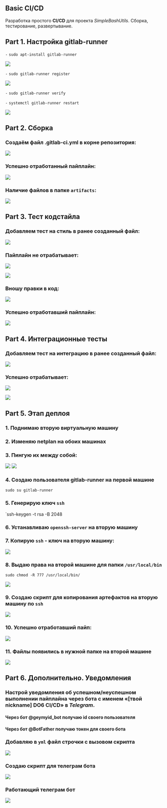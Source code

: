 ## Basic CI/CD

Разработка простого **CI/CD** для проекта *SimpleBashUtils*. Сборка, тестирование, развертывание.

## Part 1. Настройка **gitlab-runner**

`-` `sudo apt-install gitlab-runner`

![](/src/img/ci_cd_1_1.png)

`-` `sudo gitlab-runner register`

![](/src/img/ci_cd_1_2.png)

`-` `sudo gitlab-runner verify`

`-` `systemctl gitlab-runner restart`

![](/src/img/ci_cd_1_3.png)

## Part 2. Сборка

### Создаём файл .gitlab-ci.yml в корне репозитория:

![](/src/img/ci_cd_2_1.png)

### Успешно отработанный пайплайн:

![](/src/img/ci_cd_2_2.png)

### Наличие файлов в папке `artifacts`:

![](/src/img/ci_cd_2_3.png)

## Part 3. Тест кодстайла

### Добавляем тест на стиль в ранее созданный файл:

![](/src/img/ci_cd_3_1.png)

### Пайплайн не отрабатывает:

![](/src/img/ci_cd_3_2.png)

![](/src/img/ci_cd_3_3.png)

### Вношу правки в код:

![](/src/img/ci_cd_3_4.png)

### Успешно отработавший пайплайн:

![](/src/img/ci_cd_3_5.png)

## Part 4. Интеграционные тесты

### Добавляем тест на интеграцию в ранее созданный файл:

![](/src/img/ci_cd_4_1.png)

### Успешно отрабатывает:

![](/src/img/ci_cd_4_2.png)

![](/src/img/ci_cd_4_3.png)

## Part 5. Этап деплоя

### 1. Поднимаю вторую виртуальную машину

### 2. Изменяю netplan на обоих машинах

### 3. Пингую их между собой:

![](/src/img/ci_cd_5_1.png)
![](/src/img/ci_cd_5_2.png)

### 4. Создаю пользователя gitlab-runner на первой машине
`sudo su gitlab-runner`

### 5. Генерирую ключ `ssh` 
`ssh-keygen -t rsa -B 2048

### 6. Устанавливаю `openssh-server` на вторую машину

### 7. Копирую `ssh` - ключ на вторую машину:

![](/src/img/ci_cd_5_3.png)

### 8. Выдаю права на второй машине для папки `/usr/local/bin`

`sudo chmod -R 777 /usr/local/bin/`

![](/src/img/ci_cd_5_4.png)

### 9. Создаю скрипт для копирования артефактов на вторую машину по `ssh`

![](/src/img/ci_cd_5_5.png)

### 10. Успешно отработавший пайп:

![](/src/img/ci_cd_5_6.png)

### 11. Файлы появились в нужной папке на второй машине

![](/src/img/ci_cd_5_7.png)

## Part 6. Дополнительно. Уведомления

### Настрой уведомления об успешном/неуспешном выполнении пайплайна через бота с именем «[твой nickname] DO6 CI/CD» в *Telegram*.

#### Через бот @geymyid_bot получаю id своего пользователя

#### Через бот @BotFather получаю токен для своего бота

### Добавляю в `yml` файл строчки с вызовом скрипта

![](/src/img/ci_cd_6_1.png)

### Создаю скрипт для телеграм бота

![](/src/img/ci_cd_6_2.png)

### Работающий телеграм бот

![](/src/img/ci_cd_6_3.png)
